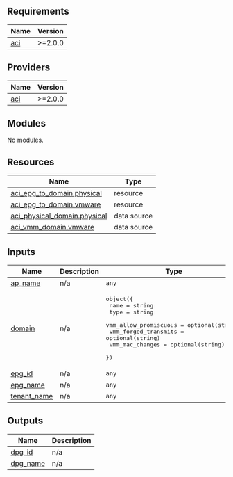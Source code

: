 <!-- BEGIN_TF_DOCS -->
## Requirements

| Name | Version |
|------|---------|
| <a name="requirement_aci"></a> [aci](#requirement\_aci) | >=2.0.0 |

## Providers

| Name | Version |
|------|---------|
| <a name="provider_aci"></a> [aci](#provider\_aci) | >=2.0.0 |

## Modules

No modules.

## Resources

| Name | Type |
|------|------|
| [aci_epg_to_domain.physical](https://registry.terraform.io/providers/CiscoDevNet/aci/latest/docs/resources/epg_to_domain) | resource |
| [aci_epg_to_domain.vmware](https://registry.terraform.io/providers/CiscoDevNet/aci/latest/docs/resources/epg_to_domain) | resource |
| [aci_physical_domain.physical](https://registry.terraform.io/providers/CiscoDevNet/aci/latest/docs/data-sources/physical_domain) | data source |
| [aci_vmm_domain.vmware](https://registry.terraform.io/providers/CiscoDevNet/aci/latest/docs/data-sources/vmm_domain) | data source |

## Inputs

| Name | Description | Type | Default | Required |
|------|-------------|------|---------|:--------:|
| <a name="input_ap_name"></a> [ap\_name](#input\_ap\_name) | n/a | `any` | n/a | yes |
| <a name="input_domain"></a> [domain](#input\_domain) | n/a | <pre>object({<br>    name                  = string<br>    type                  = string<br>    vmm_allow_promiscuous = optional(string)<br>    vmm_forged_transmits  = optional(string)<br>    vmm_mac_changes       = optional(string)<br>    })</pre> | n/a | yes |
| <a name="input_epg_id"></a> [epg\_id](#input\_epg\_id) | n/a | `any` | n/a | yes |
| <a name="input_epg_name"></a> [epg\_name](#input\_epg\_name) | n/a | `any` | n/a | yes |
| <a name="input_tenant_name"></a> [tenant\_name](#input\_tenant\_name) | n/a | `any` | n/a | yes |

## Outputs

| Name | Description |
|------|-------------|
| <a name="output_dpg_id"></a> [dpg\_id](#output\_dpg\_id) | n/a |
| <a name="output_dpg_name"></a> [dpg\_name](#output\_dpg\_name) | n/a |
<!-- END_TF_DOCS -->